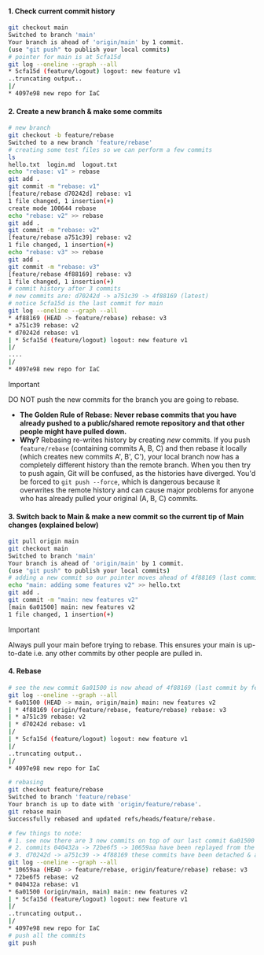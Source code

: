 #### 1. Check current commit history
```bash
git checkout main  
Switched to branch 'main'  
Your branch is ahead of 'origin/main' by 1 commit.  
(use "git push" to publish your local commits)  
# pointer for main is at 5cfa15d
git log --oneline --graph --all  
* 5cfa15d (feature/logout) logout: new feature v1  
..truncating output..
|/  
* 4097e98 new repo for IaC
```
#### 2. Create a new branch & make some commits
```bash
# new branch
git checkout -b feature/rebase  
Switched to a new branch 'feature/rebase'  
# creating some test files so we can perform a few commits
ls  
hello.txt  login.md  logout.txt  
echo "rebase: v1" > rebase  
git add .  
git commit -m "rebase: v1"  
[feature/rebase d70242d] rebase: v1  
1 file changed, 1 insertion(+)  
create mode 100644 rebase  
echo "rebase: v2" >> rebase  
git add .  
git commit -m "rebase: v2"  
[feature/rebase a751c39] rebase: v2  
1 file changed, 1 insertion(+)  
echo "rebase: v3" >> rebase  
git add .  
git commit -m "rebase: v3"  
[feature/rebase 4f88169] rebase: v3  
1 file changed, 1 insertion(+)
# commit history after 3 commits
# new commits are: d70242d -> a751c39 -> 4f88169 (latest)
# notice 5cfa15d is the last commit for main
git log --oneline --graph --all  
* 4f88169 (HEAD -> feature/rebase) rebase: v3  
* a751c39 rebase: v2  
* d70242d rebase: v1  
| * 5cfa15d (feature/logout) logout: new feature v1  
|/  
....
|/  
* 4097e98 new repo for IaC
```

> [!important]
> DO NOT push the new commits for the branch you are going to rebase.
> - **The Golden Rule of Rebase:** **Never rebase commits that you have already pushed to a public/shared remote repository and that other people might have pulled down.**
> - **Why?** Rebasing re-writes history by creating _new_ commits. If you push `feature/rebase` (containing commits A, B, C) and then rebase it locally (which creates new commits A', B', C'), your local branch now has a completely different history than the remote branch. When you then try to push again, Git will be confused, as the histories have diverged. You'd be forced to `git push --force`, which is dangerous because it overwrites the remote history and can cause major problems for anyone who has already pulled your original (A, B, C) commits.
#### 3. Switch back to Main & make a new commit so the current tip of Main changes (explained below)
```bash
git pull origin main   
git checkout main
Switched to branch 'main'  
Your branch is ahead of 'origin/main' by 1 commit.  
(use "git push" to publish your local commits) 
# adding a new commit so our pointer moves ahead of 4f88169 (last commit by feature/rebase)
echo "main: adding some features v2" >> hello.txt  
git add .  
git commit -m "main: new features v2"  
[main 6a01500] main: new features v2  
1 file changed, 1 insertion(+)
```

> [!important]
> Always pull your main before trying to rebase. This ensures your main is up-to-date i.e. any other commits by other people are pulled in.

#### 4. Rebase
```bash
# see the new commit 6a01500 is now ahead of 4f88169 (last commit by feature/rebase)
git log --oneline --graph --all  
* 6a01500 (HEAD -> main, origin/main) main: new features v2  
| * 4f88169 (origin/feature/rebase, feature/rebase) rebase: v3  
| * a751c39 rebase: v2  
| * d70242d rebase: v1  
|/  
| * 5cfa15d (feature/logout) logout: new feature v1  
|/  
..truncating output..
|/  
* 4097e98 new repo for IaC  

# rebasing
git checkout feature/rebase  
Switched to branch 'feature/rebase'  
Your branch is up to date with 'origin/feature/rebase'.  
git rebase main  
Successfully rebased and updated refs/heads/feature/rebase.  

# few things to note:
# 1. see now there are 3 new commits on top of our last commit 6a01500
# 2. commits 040432a -> 72be6f5 -> 10659aa have been replayed from the original d70242d -> a751c39 -> 4f88169 commits (in feature/rebase)
# 3. d70242d -> a751c39 -> 4f88169 these commits have been detached & are no longer seen. This is why it is extremely important that you DO NOT push your commits; imagine you pushed your commit 4f88169 then someone pulled it & s/he started working on the branch, now if decide to rebase - the entire history will be rewritten for the branch, 4f88169 commit will get detatched & be recreated with a new commit hash. Now when that other user tries to push his/her changes they will get divergent history.
git log --oneline --graph --all  
* 10659aa (HEAD -> feature/rebase, origin/feature/rebase) rebase: v3  
* 72be6f5 rebase: v2  
* 040432a rebase: v1  
* 6a01500 (origin/main, main) main: new features v2  
| * 5cfa15d (feature/logout) logout: new feature v1  
|/  
..truncating output..
|/  
* 4097e98 new repo for IaC
# push all the commits
git push
```